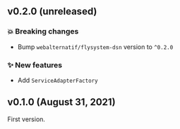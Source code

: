 ## v0.2.0 (unreleased)

### 💥 Breaking changes

  * Bump `webalternatif/flysystem-dsn` version to `^0.2.0`

### ✨ New features

  * Add `ServiceAdapterFactory`

## v0.1.0 (August 31, 2021)

First version.
